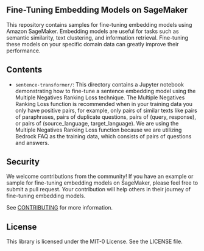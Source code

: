 ## Fine-Tuning Embedding Models on SageMaker

This repository contains samples for fine-tuning embedding models using Amazon SageMaker. Embedding models are useful for tasks such as semantic similarity, text clustering, and information retrieval.  Fine-tuning these models on your specific domain data can greatly improve their performance.

## Contents
- `sentence-transformer/`: This directory contains a Jupyter notebook demonstrating how to fine-tune a sentence embedding model using the Multiple Negatives Ranking Loss technique. The Multiple Negatives Ranking Loss function is recommended when in your training data you only have positive pairs, for example, only pairs of similar texts like pairs of paraphrases, pairs of duplicate questions, pairs of (query, response), or pairs of (source_language, target_language).
We are using the Multiple Negatives Ranking Loss function because we are utilizing Bedrock FAQ as the training data, which consists of pairs of questions and answers.
  
## Security
We welcome contributions from the community! If you have an example or sample for fine-tuning embedding models on SageMaker, please feel free to submit a pull request. Your contribution will help others in their journey of fine-tuning embedding models.  

See [CONTRIBUTING](CONTRIBUTING.md#security-issue-notifications) for more information.

## License

This library is licensed under the MIT-0 License. See the LICENSE file.

